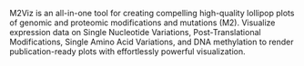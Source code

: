 M2Viz is an all-in-one tool for creating compelling high-quality lollipop plots of genomic and proteomic modifications and mutations (M2). Visualize expression data on Single Nucleotide Variations,
Post-Translational Modifications, Single Amino Acid Variations, and DNA methylation to render publication-ready plots with effortlessly powerful visualization.


